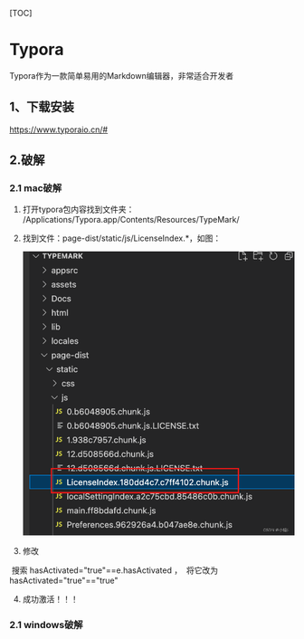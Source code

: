 [TOC]

# Typora

Typora作为一款简单易用的Markdown编辑器，非常适合开发者

## 1、下载安装
https://www.typoraio.cn/#

## 2.破解
### 2.1 mac破解
1. 打开typora包内容找到文件夹：
     /Applications/Typora.app/Contents/Resources/TypeMark/ 

2. 找到文件：page-dist/static/js/LicenseIndex.*，如图：

	![typora](./images/typora.png)

3. 修改

​		搜索 hasActivated="true"==e.hasActivated ，
​		将它改为 hasActivated="true"=="true"

4. 成功激活！！！

### 2.1 windows破解